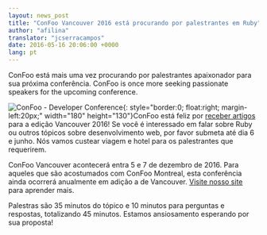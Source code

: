```yaml
---
layout: news_post
title: "ConFoo Vancouver 2016 está procurando por palestrantes em Ruby"
author: "afilina"
translator: "jcserracampos"
date: 2016-05-16 20:06:00 +0000
lang: pt
---
```


ConFoo está mais uma vez procurando por palestrantes apaixonador para sua próxima conferência.
ConFoo is once more seeking passionate speakers for the upcoming conference.

![ConFoo - Developer Conference](https://confoo.ca/images/propaganda/yvr2016/en/like.png){: style="border:0; float:right; margin-left:20px;" width="180" height="130"}ConFoo está feliz por [receber artigos][1]  para a edição Vancouver 2016! Se você é interessado em falar sobre Ruby ou outros tópicos sobre desenvolvimento web, por favor submeta até dia 6 e junho. Nós vamos custear viagem e hotel para os palestrantes que requerirem.

ConFoo Vancouver acontecerá entra 5 e 7 de dezembro de 2016. Para aqueles que são acostumados com ConFoo Montreal, esta conferência ainda ocorrerá anualmente em adição a de Vancouver. [Visite nosso site][2] para aprender mais.

Palestras são 35 minutos do tópico e 10 minutos para perguntas e respostas, totalizando 45 minutos. Estamos ansiosamento esperando por sua proposta!

[1]: https://confoo.ca/en/yvr2016/call-for-papers
[2]: https://confoo.ca/en/yvr2016
